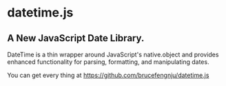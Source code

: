 # datetime.js
## A New JavaScript Date Library.
DateTime is a thin wrapper around JavaScript's native.object and provides enhanced functionality for parsing, formatting, and manipulating dates.

You can get every thing at https://github.com/brucefengnju/datetime.js